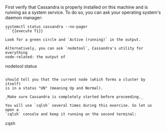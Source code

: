 First verify that Cassandra is properly installed on this machine and is running
as a system service. To do so, you can ask your operating system's daemon
manager:

```
systemctl status cassandra --no-pager
```{{execute T1}}

Look for a green circle and `Active (running)` in the output.

Alternatively, you can ask `nodetool`, Cassandra's utility for everything
node-related: the output of

```
nodetool status
```{{execute T1}}

should tell you that the current node (which forms a cluster by itself)
is in a status "UN" (meaning Up and Normal).

_Make sure Cassandra is completely started before proceeding._

You will use `cqlsh` several times during this exercise. So let us open a
`cqlsh` console and keep it running on the second terminal:

```
cqsh
```{{execute T2}}
